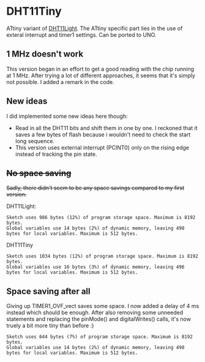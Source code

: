 # DHT11Tiny

ATtiny variant of [DHT11Light](https://github.com/chocotov1/DHT11Light). The ATtiny specific part lies in the use of exteral interrupt and timer1 settings. Can be ported to UNO.

## 1 MHz doesn't work
This version began in an effort to get a good reading with the chip running at 1 MHz. After trying a lot of different approaches, it seems that it's simply not possible. I added a remark in the code.

## New ideas
I did implemented some new ideas here though:
- Read in all the DHT11 bits and shift them in one by one. I reckoned that it saves a few bytes of flash because i wouldn't need to check the start long sequence.
- This version uses external interrupt (PCINT0) only on the rising edge instead of tracking the pin state.

## ~~No space saving~~

~~Sadly, there didn't seem to be any space savings compared to my first version.~~

DHT11Light:
```
Sketch uses 986 bytes (12%) of program storage space. Maximum is 8192 bytes.
Global variables use 14 bytes (2%) of dynamic memory, leaving 498 bytes for local variables. Maximum is 512 bytes.
```

DHT11Tiny
```
Sketch uses 1034 bytes (12%) of program storage space. Maximum is 8192 bytes.
Global variables use 16 bytes (3%) of dynamic memory, leaving 496 bytes for local variables. Maximum is 512 bytes.
```

## Space saving after all

Giving up TIMER1_OVF_vect saves some space. I now added a delay of 4 ms instead which should be enough. After also removing some unneeded statements and replacing the pinMode() and digitalWrites() calls, it's now truely a bit more tiny than before :)

```
Sketch uses 644 bytes (7%) of program storage space. Maximum is 8192 bytes.
Global variables use 14 bytes (2%) of dynamic memory, leaving 498 bytes for local variables. Maximum is 512 bytes.
```
